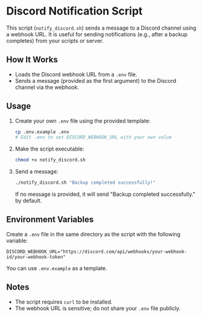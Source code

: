 # Discord Notification Script

This script (`notify_discord.sh`) sends a message to a Discord channel using a webhook URL. It is useful for sending notifications (e.g., after a backup completes) from your scripts or server.

## How It Works
- Loads the Discord webhook URL from a `.env` file.
- Sends a message (provided as the first argument) to the Discord channel via the webhook.

## Usage

1. Create your own `.env` file using the provided template:
   ```bash
   cp .env.example .env
   # Edit .env to set DISCORD_WEBHOOK_URL with your own value
   ```
2. Make the script executable:
   ```bash
   chmod +x notify_discord.sh
   ```
3. Send a message:
   ```bash
   ./notify_discord.sh "Backup completed successfully!"
   ```
   If no message is provided, it will send "Backup completed successfully." by default.

## Environment Variables

Create a `.env` file in the same directory as the script with the following variable:

```env
DISCORD_WEBHOOK_URL="https://discord.com/api/webhooks/your-webhook-id/your-webhook-token"
```

You can use `.env.example` as a template.

## Notes
- The script requires `curl` to be installed.
- The webhook URL is sensitive; do not share your `.env` file publicly.
